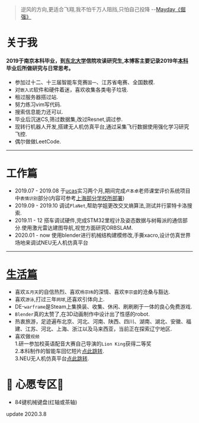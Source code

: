 
> 逆风的方向,更适合飞翔,我不怕千万人阻挡,只怕自己投降 --[Mayday《倔强》](https://www.xiami.com/song/gouoD46cd0)  

# 关于我
#### 2019于南京本科毕业，到[东北大学](http://www.neu.edu.cn/)信院攻读研究生,本博客主要记录2019年[本科](http://www.njtech.edu.cn/)毕业后所做研究与日常思考。<br>

<!-- > 你是巨大的海洋,我是雨下在你身上 --[Mayday 爱情的模样](https://www.xiami.com/song/xOhiJ7a8e39)   -->

- 参加过十二、十三届智能车竞赛`国一`、江苏省电赛、全国数模.
- 对`嵌入式`软件和硬件着迷，喜欢收集各类电子垃圾.<br>
- 租过服务器搭过站.
- 努力练习vim写代码.
- 搜索信息能力还可以.
- 毕业后沉迷CS,筛过数据集,改过Resnet,调过参.
- 现转行机器人开发,搭建无人机仿真平台,通过采集飞行数据使用强化学习研究飞控.
- 偶尔做做LeetCode.<br>


-------------------
# 工作篇 
<!-- > 少年回头望 笑我还不快跟上 --[Mayday 成名在望](https://www.xiami.com/song/U7guV128bd8) -->

- 2019.07 - 2019.08   于[ucas](http://www.ucas.ac.cn/)实习两个月,期间完成`卢本卓`老师课堂评价系统项目中`表情识别`部分(内容可参考[上海部分学校所部署](https://www.zhihu.com/question/342466759/answer/804631441))
- 2019.09 - 2019.10  调试`PlaNet`,帮助学姐更改交叉熵算法,测试并行蒙特卡洛搜索.
- 2019.11 - 12 搭车调试硬件,完成STM32里程计及姿态数据与树莓派的通信部分.使用激光雷达建图导航,视觉方面研究ORBSLAM.
- 2020.01 - now 使用blender进行机械结构建模修改,手撕xacro,设计仿真世界场地来调试NEU无人机仿真平台

-------------------
# [生活篇](https://tcloser.github.io/Xu.github.io/talks)
<!-- > 平凡的我们也将回到平凡的岁月,生活中充满孩子哭声柴米和油盐 --[Mayday 任意门](https://www.xiami.com/song/mSezFp69837) -->

- 喜欢`五月天`的自信热烈、喜欢`杨宗纬`的深情、喜欢`李宗盛`的沧桑与豁达.
- 喜欢`游泳`,打过三年`网球`,还喜欢引体向上.
- DE-`warframe`是Steam上集换装、收集、休闲、刷刷刷于一体的良心免费游戏.
- `Blender`真的太赞了,在3D动画制作中设计出了性感的robot.
- 热衷旅游，足迹遍布北京、河北、河南、陕西、四川、湖南、湖北、安徽、福建、江苏、河北、上海、浙江以及马来西亚，当前正在探索辽宁地区.
- 喜欢做`视频` <br>
    1.研一参加校英语配音大赛自己导演的`Lion King`获得二等奖<br>
    2.本科制作的智能车回忆短片[点此跳转](https://www.bilibili.com/video/av54052076).<br>
    3.NEU无人机仿真平台[点此跳转](https://www.youtube.com/watch?v=7vIM15fYBzw).




# 🎁 心愿专区🎁
- 84键机械键盘(红轴或茶轴)



 update 2020.3.8

